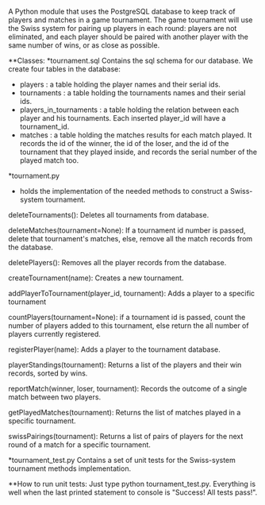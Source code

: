 A Python module that uses the PostgreSQL database to keep track of players and matches in a game tournament.
The game tournament will use the Swiss system for pairing up players in each round: players are not eliminated,
and each player should be paired with another player with the same number of wins, or as close as possible.

**Classes:
*tournament.sql
Contains the sql schema for our database. We create four tables in the database:
- players : a table holding the player names and their serial ids.
- tournaments : a table holding the tournaments names and their serial ids.
- players_in_tournaments : a table holding the relation between each player and his tournaments. Each inserted player_id
will have a tournament_id.
- matches : a table holding the matches results for each match played. It records the id of the winner, the id of the
loser, and the id of the tournament that they played inside, and records the serial number of the played match too.

*tournament.py
- holds the implementation of the needed methods to construct a Swiss-system tournament.

deleteTournaments(): Deletes all tournaments from database.

deleteMatches(tournament=None): If a tournament id number is passed, delete that tournament's matches, else,
remove all the match records from the database.

deletePlayers(): Removes all the player records from the database.

createTournament(name): Creates a new tournament.

addPlayerToTournament(player_id, tournament): Adds a player to a specific tournament

countPlayers(tournament=None): if a tournament id is passed, count the number of players added to this tournament, else
return the all number of players currently registered.

registerPlayer(name): Adds a player to the tournament database.

playerStandings(tournament): Returns a list of the players and their win records, sorted by wins.

reportMatch(winner, loser, tournament): Records the  outcome of a single match between two players.

getPlayedMatches(tournament): Returns the list of matches played in a specific tournament.

swissPairings(tournament): Returns a list of pairs of players for the next round of a match for a specific tournament.

*tournament_test.py
Contains a set of unit tests for the Swiss-system tournament methods implementation.

**How to run unit tests:
Just type python tournament_test.py.
Everything is well when the last printed statement to console is "Success!  All tests pass!".

